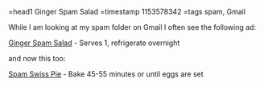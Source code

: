 =head1 Ginger Spam Salad
=timestamp 1153578342
=tags spam, Gmail

While I am looking at my spam folder on Gmail I often see the following
ad:

<a href="http://www.recipesource.com/main-dishes/meat/pork/spam/gingered-salad1.html">Ginger
Spam Salad</a> - Serves 1, refrigerate overnight

and now this too:

<a href="http://www.recipesource.com/main-dishes/meat/pork/spam/00/rec0006.html">Spam Swiss Pie</a> - Bake 45-55 minutes or until eggs are set

